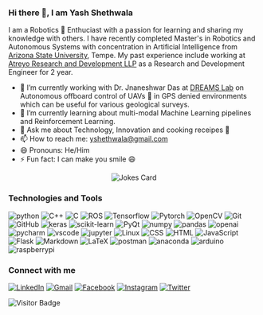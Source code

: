 ### Hi there 👋, I am Yash Shethwala

<!--
**Scientist90s/Scientist90s** is a ✨ _special_ ✨ repository because its `README.md` (this file) appears on your GitHub profile.

Here are some ideas to get you started:

- 🔭 I’m currently working on ...
- 🌱 I’m currently learning ...
- 👯 I’m looking to collaborate on ...
- 🤔 I’m looking for help with ...
- 💬 Ask me about ...
- 📫 How to reach me: ...
- 😄 Pronouns: ...
- ⚡ Fun fact: ...
-->

I am a Robotics 🤖 Enthuciast with a passion for learning and sharing my knowledge with others. I have recently completed Master's in Robotics and Autonomous Systems with concentration in Artificial Intelligence from [Arizona State University](https://www.asu.edu), Tempe. My past experience include working at [Atreyo Research and Development LLP](https://www.atreyo.in) as a Research and Development Engineer for 2 year. 

- 🔭 I’m currently working with Dr. Jnaneshwar Das at [DREAMS Lab](https://web.asu.edu/jdas/home) on Autonomous offboard control of UAVs 🚁 in GPS denied environments which can be useful for various geological surveys.
- 🌱 I’m currently learning about multi-modal Machine Learning pipelines and Reinforcement Learning.
- 💬 Ask me about Technology, Innovation and cooking receipes 🍲
- 📫 How to reach me: yshethwala@gmail.com
- 😄 Pronouns: He/Him
- ⚡ Fun fact: I can make you smile 😄

<!-- center the below Jokes card -->
<p align="center">
  <img src="https://readme-jokes.vercel.app/api?hideBorder&theme=flag-india" alt="Jokes Card" />
</p>

### Technologies and Tools

![python](https://img.shields.io/badge/-Python-blueviolet?style=plastic&logo=python&logoColor=white&labelColor=gray)
![C++](https://img.shields.io/badge/-C++-blueviolet?style=plastic&logo=c%2B%2B&logoColor=white&labelColor=gray)
![C](https://img.shields.io/badge/-C-blueviolet?style=plastic&logo=c&logoColor=white&labelColor=gray)
![ROS](https://img.shields.io/badge/-ROS-blueviolet?style=plastic&logo=ros&logoColor=white&labelColor=gray)
![Tensorflow](https://img.shields.io/badge/-Tensorflow-blueviolet?style=plastic&logo=tensorflow&logoColor=white&labelColor=gray)
![Pytorch](https://img.shields.io/badge/-Pytorch-blueviolet?style=plastic&logo=pytorch&logoColor=white&labelColor=gray)
![OpenCV](https://img.shields.io/badge/-OpenCV-blueviolet?style=plastic&logo=opencv&logoColor=white&labelColor=gray)
![Git](https://img.shields.io/badge/-Git-blueviolet?style=plastic&logo=git&logoColor=white&labelColor=gray)
![GitHub](https://img.shields.io/badge/-GitHub-blueviolet?style=plastic&logo=github&logoColor=white&labelColor=gray)
![keras](https://img.shields.io/badge/-Keras-blueviolet?style=plastic&logo=keras&logoColor=white&labelColor=gray)
![scikit-learn](https://img.shields.io/badge/-scikit--learn-blueviolet?style=plastic&logo=scikit-learn&logoColor=white&labelColor=gray)
![PyQt](https://img.shields.io/badge/-PyQt-blueviolet?style=plastic&logo=qt&logoColor=white&labelColor=gray)
![numpy](https://img.shields.io/badge/-numpy-blueviolet?style=plastic&logo=numpy&logoColor=white&labelColor=gray)
![pandas](https://img.shields.io/badge/-pandas-blueviolet?style=plastic&logo=pandas&logoColor=white&labelColor=gray)
![openai](https://img.shields.io/badge/-openai-blueviolet?style=plastic&logo=openai&logoColor=white&labelColor=gray)
![pycharm](https://img.shields.io/badge/-pycharm-blueviolet?style=plastic&logo=pycharm&logoColor=white&labelColor=gray)
![vscode](https://img.shields.io/badge/-vscode-blueviolet?style=plastic&logo=visual-studio-code&logoColor=white&labelColor=gray)
![jupyter](https://img.shields.io/badge/-jupyter-blueviolet?style=plastic&logo=jupyter&logoColor=white&labelColor=gray)
![Linux](https://img.shields.io/badge/-Linux-blueviolet?style=plastic&logo=Linux&logoColor=white&labelColor=gray)
![CSS](https://img.shields.io/badge/-CSS-blueviolet?style=plastic&logo=css3&logoColor=white&labelColor=gray)
![HTML](https://img.shields.io/badge/-HTML-blueviolet?style=plastic&logo=html5&logoColor=white&labelColor=gray)
![JavaScript](https://img.shields.io/badge/-JavaScript-blueviolet?style=plastic&logo=javascript&logoColor=white&labelColor=gray)
![Flask](https://img.shields.io/badge/-Flask-blueviolet?style=plastic&logo=flask&logoColor=white&labelColor=gray)
![Markdown](https://img.shields.io/badge/-Markdown-blueviolet?style=plastic&logo=markdown&logoColor=white&labelColor=gray)
![LaTeX](https://img.shields.io/badge/-LaTeX-blueviolet?style=plastic&logo=latex&logoColor=white&labelColor=gray)
![postman](https://img.shields.io/badge/-postman-blueviolet?style=plastic&logo=postman&logoColor=white&labelColor=gray)
![anaconda](https://img.shields.io/badge/-anaconda-blueviolet?style=plastic&logo=anaconda&logoColor=white&labelColor=gray)
![arduino](https://img.shields.io/badge/-arduino-blueviolet?style=plastic&logo=arduino&logoColor=white&labelColor=gray)
![raspberrypi](https://img.shields.io/badge/-raspberrypi-blueviolet?style=plastic&logo=raspberry-pi&logoColor=white&labelColor=gray)
<!-- ![Matlab](https://img.shields.io/badge/-Matlab-blueviolet?style=plastic&logo=matlab&logoColor=white&labelColor=gray) -->
<!-- ![Ubuntu](https://img.shields.io/badge/-Ubuntu-blueviolet?style=plastic&logo=Ubuntu&logoColor=white&labelColor=gray) -->
<!-- ![Docker](https://img.shields.io/badge/-Docker-blueviolet?style=plastic&logo=docker&logoColor=white&labelColor=gray)
![Kubernetes](https://img.shields.io/badge/-Kubernetes-blueviolet?style=plastic&logo=kubernetes&logoColor=white&labelColor=gray)
![AWS](https://img.shields.io/badge/-AWS-blueviolet?style=plastic&logo=amazon-aws&logoColor=white&labelColor=gray) -->

### Connect with me

<!-- Facebook -->
[![LinkedIn](https://img.shields.io/badge/LinkedIn-%230077B5.svg?style=for-the-badge&logo=LinkedIn&logoColor=white)](https://www.linkedin.com/in/yash-shethwala/)
[![Gmail](https://img.shields.io/badge/Gmail-%23D14836.svg?style=for-the-badge&logo=Gmail&logoColor=white)](mailto:yshethwala@gmail.com)
[![Facebook](https://img.shields.io/badge/Facebook-%231877F2.svg?style=for-the-badge&logo=Facebook&logoColor=white)](https://www.facebook.com/yashshethwala)
[![Instagram](https://img.shields.io/badge/Instagram-%23E4405F.svg?style=for-the-badge&logo=Instagram&logoColor=white)](https://www.instagram.com/yash_shethwala/)
[![Twitter](https://img.shields.io/badge/Twitter-%231DA1F2.svg?style=for-the-badge&logo=Twitter&logoColor=white)](https://twitter.com/yash_shethwala)


<!-- [![Readme Quotes](https://quotes-github-readme.vercel.app/api?type=horizontal&theme=light)](https://github.com/piyushsuthar/github-readme-quotes) -->

![Visitor Badge](https://visitor-badge.laobi.icu/badge?page_id=Scientist90s.Scientist90s)
